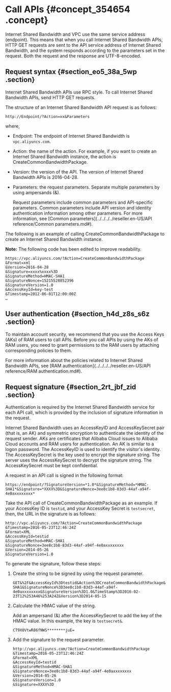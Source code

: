 # Call APIs {#concept_354654 .concept}

Internet Shared Bandwidth and VPC use the same service address \(endpoint\). This means that when you call Internet Shared Bandwidth APIs, HTTP GET requests are sent to the API service address of Internet Shared Bandwidth, and the system responds according to the parameters set in the request. Both the request and the response are UTF-8-encoded.

## Request syntax {#section_eo5_38a_5wp .section}

Internet Shared Bandwidth APIs use RPC style. To call Internet Shared Bandwidth APIs, send HTTP GET requests.

The structure of an Internet Shared Bandwidth API request is as follows:

``` {#codeblock_lha_5xc_qnz}
http://Endpoint/?Action=xx&Parameters
```

where,

-   Endpoint: The endpoint of Internet Shared Bandwidth is `vpc.aliyuncs.com`.
-   Action: the name of the action. For example, if you want to create an Internet Shared Bandwidth instance, the action is CreateCommonBandwidthPackage.
-   Version: the version of the API. The version of Internet Shared Bandwidth APIs is 2016-04-28.
-   Parameters: the request parameters. Separate multiple parameters by using ampersands \(&\).

    Request parameters include common parameters and API-specific parameters. Common parameters include API version and identity authentication information among other parameters. For more information, see [Common parameters](../../../../reseller.en-US/API reference/Common parameters.md#).


The following is an example of calling CreateCommonBandwidthPackage to create an Internet Shared Bandwidth instance.

**Note:** The following code has been edited to improve readability.

``` {#codeblock_wmk_oa1_ltl}
https://vpc.aliyuncs.com/?Action=CreateCommonBandwidthPackage
&Format=xml
&Version=2016-04-28
&Signature=xxxx%xxxx%3D
&SignatureMethod=HMAC-SHA1
&SignatureNonce=15215528852396
&SignatureVersion=1.0
&AccessKeyId=key-test
&Timestamp=2012-06-01T12:00:00Z
…
```

## User authentication {#section_h4d_z8s_s6z .section}

To maintain account security, we recommend that you use the Access Keys \(AKs\) of RAM users to call APIs. Before you call APIs by using the AKs of RAM users, you need to grant permissions to the RAM users by attaching corresponding policies to them.

For more information about the policies related to Internet Shared Bandwidth APIs, see [RAM authentication](../../../../reseller.en-US/API reference/RAM authentication.md#).

## Request signature {#section_2rt_jbf_zid .section}

Authentication is required by the Internet Shared Bandwidth service for each API call, which is provided by the inclusion of signature information in the request.

Internet Shared Bandwidth uses an AccessKeyID and AccessKeySecret pair \(that is, an AK\) and symmetric encryption to authenticate the identity of the request sender. AKs are certificates that Alibaba Cloud issues to Alibaba Cloud accounts and RAM users for authentication. An AK is similar to a logon password. The AccessKeyID is used to identify the visitor's identity. The AccessKeySecret is the key used to encrypt the signature string. The server uses the AccessKeySecret to decrypt the signature string. The AccessKeySecret must be kept confidential.

A request in an API call is signed in the following format:

`https://endpoint/?SignatureVersion=*1.0*&SignatureMethod=*HMAC-SHA1*&Signature=*XXXX%3D&SignatureNonce=3ee8c1b8-83d3-44af-a94f-4e0axxxxxxxx*`

Take the API call of CreateCommonBandwidthPackage as an example. If your AccessKey ID is `testid`, and your AccessKey Secret is `testsecret`, then, the URL in the signature is as follows:

``` {#codeblock_7em_2wq_04u}
http://vpc.aliyuncs.com/?Action=CreateCommonBandwidthPackage
&Timestamp=2016-05-23T12:46:24Z
&Format=XML
&AccessKeyId=testid
&SignatureMethod=HMAC-SHA1
&SignatureNonce=3ee8c1b8-83d3-44af-a94f-4e0axxxxxxxx
&Version=2014-05-26
&SignatureVersion=1.0
```

To generate the signature, follow these steps:

1.  Create the string to be signed by using the request parameter.

    ``` {#codeblock_nxl_th4_s0s}
    GET&%2F&AccessKeyId%3Dtestid&Action%3DCreateCommonBandwidthPackage&Format%3DXML&SignatureMethod%3DHMAC-SHA1&SignatureNonce%3D3ee8c1b8-83d3-44af-a94f-4e0axxxxxxxx&SignatureVersion%3D1.0&TimeStamp%3D2016-02-23T12%253A46%253A24Z&Version%3D2014-05-15
    ```

2.  Calculate the HMAC value of the string.

    Add an ampersand \(&\) after the AccessKeySecret to add the key of the HMAC value. In this example, the key is `testsecret&`.

    ``` {#codeblock_bbk_w8i_mi1}
    CT9X0VtwR86fNWS********juE=
    ```

3.  Add the signature to the request parameter.

    ``` {#codeblock_v9q_ysx_4c0}
    http://vpc.aliyuncs.com/?Action=CreateCommonBandwidthPackage
    &Timestamp=2016-05-23T12:46:24Z
    &Format=XML
    &AccessKeyId=testid
    &SignatureMethod=HMAC-SHA1
    &SignatureNonce=3ee8c1b8-83d3-44af-a94f-4e0axxxxxxxx
    &Version=2014-05-26
    &SignatureVersion=1.0
    &Signature=XXXX%3D
    ```


